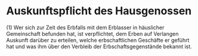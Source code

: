 # Auskunftspflicht des Hausgenossen

(1) Wer sich zur Zeit des Erbfalls mit dem Erblasser in häuslicher Gemeinschaft befunden hat, ist verpflichtet, dem Erben auf Verlangen Auskunft darüber zu erteilen, welche erbschaftlichen Geschäfte er geführt hat und was ihm über den Verbleib der Erbschaftsgegenstände bekannt ist.